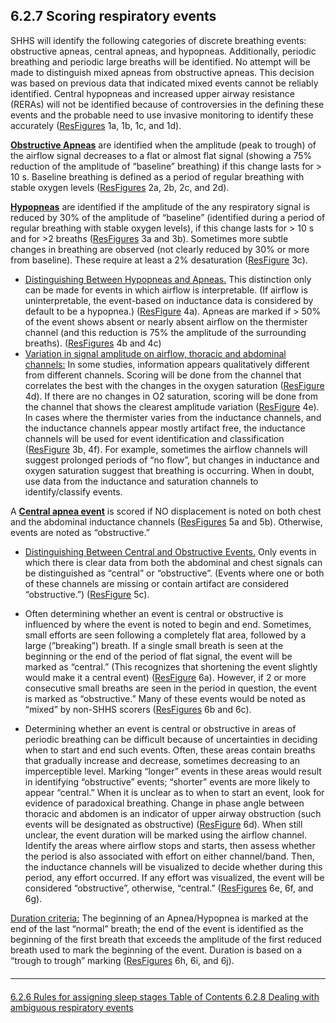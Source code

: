 ## 6.2.7 Scoring respiratory events

SHHS will identify the following categories of discrete breathing events: obstructive apneas, central apneas, and hypopneas. Additionally, periodic breathing and periodic large breaths will be identified. No attempt will be made to distinguish mixed apneas from obstructive apneas. This decision was based on previous data that indicated mixed events cannot be reliably identified.  Central hypopneas and increased upper airway resistance (RERAs) will not be identified because of controversies in the defining these events and the probable need to use invasive monitoring to identify these accurately  ([ResFigures](:pages_path:/mop/6-AA-mop-list-of-illustrations.md) 1a, 1b, 1c, and 1d).

**<u>Obstructive Apneas</u>** are identified when the amplitude (peak to trough) of the airflow signal decreases to a flat or almost flat signal (showing a 75% reduction of the amplitude of “baseline” breathing) if this change lasts for > 10 s. Baseline breathing is defined as a period of regular breathing with stable oxygen levels  ([ResFigures](:pages_path:/mop/6-AA-mop-list-of-illustrations.md) 2a, 2b, 2c, and 2d).

**<u>Hypopneas</u>** are identified if the amplitude of the any respiratory signal is reduced by 30% of the amplitude of “baseline” (identified during a period of regular breathing with stable oxygen levels), if this change lasts for > 10 s and for >2 breaths  ([ResFigures](:pages_path:/mop/6-AA-mop-list-of-illustrations.md) 3a and 3b).   Sometimes more subtle changes in breathing are observed (not clearly reduced by 30% or more from baseline).  These require at least a 2% desaturation  ([ResFigure](:pages_path:/mop/6-AA-mop-list-of-illustrations.md) 3c).

- <u>Distinguishing Between Hypopneas and Apneas.</u> This distinction only can be made for events in which airflow is interpretable. (If airflow is uninterpretable, the event-based on inductance data is considered by default to be a hypopnea.)  ([ResFigure](:pages_path:/mop/6-AA-mop-list-of-illustrations.md) 4a).   Apneas are marked if > 50% of the event shows absent or nearly absent airflow on the thermister channel (and this reduction is 75% the amplitude of the surrounding breaths). ([ResFigures](:pages_path:/mop/6-AA-mop-list-of-illustrations.md) 4b and 4c)
- <u>Variation in signal amplitude on airflow, thoracic and abdominal channels:</u> In some studies, information appears qualitatively different from different channels. Scoring will be done from the channel that correlates the best with the changes in the oxygen saturation  ([ResFigure](:pages_path:/mop/6-AA-mop-list-of-illustrations.md) 4d).  If there are no changes in O2 saturation, scoring will be done from the channel that shows the clearest amplitude variation  ([ResFigure](:pages_path:/mop/6-AA-mop-list-of-illustrations.md) 4e).  In cases where the thermister varies from the inductance channels, and the inductance channels appear mostly artifact free, the inductance channels will be used for event identification and classification  ([ResFigure](:pages_path:/mop/6-AA-mop-list-of-illustrations.md) 3b, 4f).  For example, sometimes the airflow channels will suggest prolonged periods of  “no flow”, but changes in inductance and oxygen saturation suggest that breathing is occurring.  When in doubt, use data from the inductance and saturation channels to identify/classify events.

A **<u>Central apnea event</u>** is scored if NO displacement is noted on both chest and the abdominal inductance channels  ([ResFigures](:pages_path:/mop/6-AA-mop-list-of-illustrations.md) 5a and 5b).  Otherwise, events are noted as “obstructive.”

- <u>Distinguishing Between Central and Obstructive Events.</u> Only events in which there is clear data from both the abdominal and chest signals can be distinguished as “central” or “obstructive”. (Events where one or both of these channels are missing or contain artifact are considered “obstructive.”)  ([ResFigure](:pages_path:/mop/6-AA-mop-list-of-illustrations.md) 5c).

- Often determining whether an event is central or obstructive is influenced by where the event is noted to begin and end. Sometimes, small efforts are seen following a completely flat area, followed by a large (”breaking”) breath. If a single small breath is seen at the beginning or the end of the period of flat signal, the event will be marked as “central.” (This recognizes that shortening the event slightly would make it a central event)  ([ResFigure](:pages_path:/mop/6-AA-mop-list-of-illustrations.md) 6a).   However, if 2 or more consecutive small breaths are seen in the period in question, the event is marked as “obstructive.”  Many of these events would be noted as “mixed” by non-SHHS scorers  ([ResFigures](:pages_path:/mop/6-AA-mop-list-of-illustrations.md) 6b and 6c).

- Determining whether an event is central or obstructive in areas of periodic breathing can be difficult because of uncertainties in deciding when to start and end such events. Often, these areas contain breaths that gradually increase and decrease, sometimes decreasing to an imperceptible level. Marking “longer” events in these areas would result in identifying “obstructive” events; “shorter” events are more likely to appear “central.” When it is unclear as to when to start an event, look for evidence of paradoxical breathing.  Change in phase angle between thoracic and abdomen is an indicator of upper airway obstruction (such events will be designated as obstructive)  ([ResFigure](:pages_path:/mop/6-AA-mop-list-of-illustrations.md) 6d).  When still unclear, the event duration will be marked using the airflow channel. Identify the areas where airflow stops and starts, then assess whether the period is also associated with effort on either channel/band.   Then, the inductance channels will be visualized to decide whether during this period, any effort occurred. If any effort was visualized, the event will be considered “obstructive”, otherwise, “central.”  ([ResFigures](:pages_path:/mop/6-AA-mop-list-of-illustrations.md) 6e, 6f, and 6g).

<u>Duration criteria:</u> The beginning of an Apnea/Hypopnea is marked at the end of the last “normal” breath; the end of the event is identified as the beginning of the first breath that exceeds the amplitude of the first reduced breath used to mark the beginning of the event. Duration is based on a “trough to trough” marking  ([ResFigures](:pages_path:/mop/6-AA-mop-list-of-illustrations.md) 6h, 6i, and 6j).


<hr class="soften" style="margin-top: 20px;margin-bottom: 20px;"/>

<div class="center">
<div class="btn-group">
  <a href=":pages_path:/mop/6-626-mop-rules-for-assigning-sleep-stages.md" class="btn btn-default">
    <span class="glyphicon glyphicon-chevron-left"></span>
    6.2.6 Rules for assigning sleep stages
  </a>

  <a href=":pages_path:/mop/6-00-mop-toc.md" class="btn btn-default">
    <span class="glyphicon glyphicon-chevron-up"></span>
    Table of Contents
  </a>

  <a href=":pages_path:/mop/6-628-mop-dealing-with-ambiguous-respiratory-events.md" class="btn btn-success">
    6.2.8 Dealing with ambiguous respiratory events
    <span class="glyphicon glyphicon-chevron-right"></span>
  </a>
</div>
</div>
